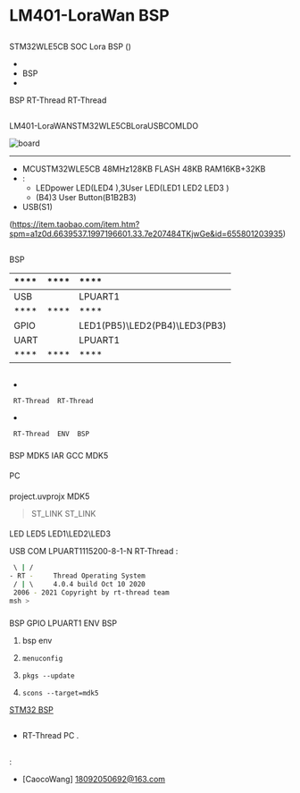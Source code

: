 # LM401-LoraWan  BSP 

## 

STM32WLE5CB SOC Lora BSP () 



- 
- BSP 
- 

 BSP RT-Thread  RT-Thread 

## 

LM401-LoraWANSTM32WLE5CBLoraUSBCOMLDO



![board](figures/LM401_lora.jpg)

 **** 

- MCUSTM32WLE5CB 48MHz128KB FLASH 48KB RAM16KB+32KB
- :
  - LEDpower LED(LED4 ),3User LED(LED1 LED2 LED3 )
  - (B4)3 User Button(B1B2B3)
- USB(S1)

(https://item.taobao.com/item.htm?spm=a1z0d.6639537.1997196601.33.7e207484TKjwGe&id=655801203935)

## 

 BSP 

| ****      | **** | ****                              |
| :----------------- | :----------: | :------------------------------------- |
|  USB  |          | LPUART1                              |
| ****      | **** | ****                              |
| GPIO              |          | LED1(PB5)\LED2(PB4)\LED3(PB3) |
| UART              |          | LPUART1    |
| ****      | **** | **** |

## 



- 

     RT-Thread  RT-Thread  

- 

     RT-Thread  ENV  BSP 


### 

 BSP  MDK5  IAR  GCC  MDK5 

#### 

 PC

#### 

 project.uvprojx  MDK5 

>  ST_LINK  ST_LINK 

#### 

 LED LED5 LED1\LED2\LED3 

USB  COM LPUART1115200-8-1-N RT-Thread :

```bash
 \ | /
- RT -     Thread Operating System
 / | \     4.0.4 build Oct 10 2020
 2006 - 2021 Copyright by rt-thread team
msh >
```
### 

 BSP  GPIO  LPUART1 ENV  BSP 

1.  bsp  env 

2. `menuconfig`

3. `pkgs --update`

4. `scons --target=mdk5` 

 [STM32  BSP ](../docs/STM32BSP.md)

## 

-  RT-Thread  PC .

## 

:

-  [CaocoWang] <18092050692@163.com>